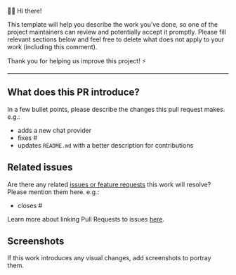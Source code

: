 👋🏻 Hi there! 

This template will help you describe the work you’ve done, so one of the project maintainers can review and potentially accept it promptly. Please fill relevant sections below and feel free to delete what does not apply to your work (including this comment).

Thank you for helping us improve this project! ⚡️

***

## What does this PR introduce?
In a few bullet points, please describe the changes this pull request makes. e.g.:

- adds a new chat provider
- fixes #
- updates `README.md` with a better description for contributions

## Related issues
Are there any related [issues or feature requests](https://github.com/calibreapp/<repository>/issues) this work will resolve? Please mention them here. e.g.:

- closes #

Learn more about linking Pull Requests to issues [here](https://docs.github.com/en/github/managing-your-work-on-github/linking-a-pull-request-to-an-issue).

## Screenshots
If this work introduces any visual changes, add screenshots to portray them.
